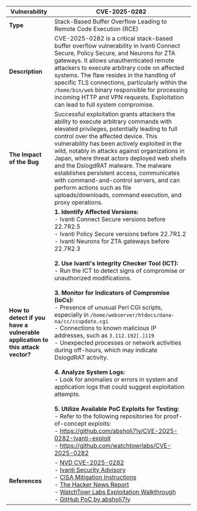 | Vulnerability | CVE-2025-0282 |
|---------------|---------------|
| **Type** | Stack-Based Buffer Overflow Leading to Remote Code Execution (RCE) |
| **Description** | CVE-2025-0282 is a critical stack-based buffer overflow vulnerability in Ivanti Connect Secure, Policy Secure, and Neurons for ZTA gateways. It allows unauthenticated remote attackers to execute arbitrary code on affected systems. The flaw resides in the handling of specific TLS connections, particularly within the `/home/bin/web` binary responsible for processing incoming HTTP and VPN requests. Exploitation can lead to full system compromise. |
| **The Impact of the Bug** | Successful exploitation grants attackers the ability to execute arbitrary commands with elevated privileges, potentially leading to full control over the affected device. This vulnerability has been actively exploited in the wild, notably in attacks against organizations in Japan, where threat actors deployed web shells and the DslogdRAT malware. The malware establishes persistent access, communicates with command-and-control servers, and can perform actions such as file uploads/downloads, command execution, and proxy operations. |
| **How to detect if you have a vulnerable application to this attack vector?** | **1. Identify Affected Versions:**<br> - Ivanti Connect Secure versions before 22.7R2.5<br> - Ivanti Policy Secure versions before 22.7R1.2<br> - Ivanti Neurons for ZTA gateways before 22.7R2.3<br><br> **2. Use Ivanti's Integrity Checker Tool (ICT):**<br> - Run the ICT to detect signs of compromise or unauthorized modifications.<br><br> **3. Monitor for Indicators of Compromise (IoCs):**<br> - Presence of unusual Perl CGI scripts, especially in `/home/webserver/htdocs/dana-na/cc/ccupdate.cgi`<br> - Connections to known malicious IP addresses, such as `3.112.192[.]119`<br> - Unexpected processes or network activities during off-hours, which may indicate DslogdRAT activity.<br><br> **4. Analyze System Logs:**<br> - Look for anomalies or errors in system and application logs that could suggest exploitation attempts.<br><br> **5. Utilize Available PoC Exploits for Testing:**<br> - Refer to the following repositories for proof-of-concept exploits:<br>   - https://github.com/absholi7ly/CVE-2025-0282-Ivanti-exploit<br>   - https://github.com/watchtowrlabs/CVE-2025-0282 |
| **References** | - [NVD CVE-2025-0282](https://nvd.nist.gov/vuln/detail/CVE-2025-0282)<br> - [Ivanti Security Advisory](https://forums.ivanti.com/s/article/Security-Advisory-Ivanti-Connect-Secure-Policy-Secure-ZTA-Gateways-CVE-2025-0282-CVE-2025-0283)<br> - [CISA Mitigation Instructions](https://www.cisa.gov/cisa-mitigation-instructions-cve-2025-0282)<br> - [The Hacker News Report](https://thehackernews.com/2025/04/dslogdrat-malware-deployed-via-ivanti.html)<br> - [WatchTowr Labs Exploitation Walkthrough](https://labs.watchtowr.com/exploitation-walkthrough-and-techniques-ivanti-connect-secure-rce-cve-2025-0282/)<br> - [GitHub PoC by absholi7ly](https://github.com/absholi7ly/CVE-2025-0282-Ivanti-exploit) |
